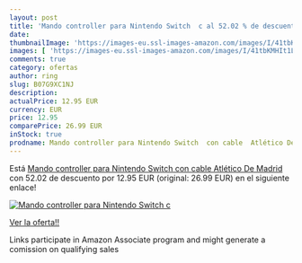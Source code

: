 ```yaml
---
layout: post
title: 'Mando controller para Nintendo Switch  c al 52.02 % de descuento'
date: 
thumbnailImage: 'https://images-eu.ssl-images-amazon.com/images/I/41tbKMHIt1L._SL200_.jpg'
images: [ 'https://images-eu.ssl-images-amazon.com/images/I/41tbKMHIt1L._SL200_.jpg' ]
comments: true
category: ofertas
author: ring
slug: B07G9XC1NJ
description:
actualPrice: 12.95 EUR
currency: EUR
price: 12.95
comparePrice: 26.99 EUR
inStock: true
prodname: Mando controller para Nintendo Switch  con cable  Atlético De Madrid
---
```


Está [Mando controller para Nintendo Switch  con cable  Atlético De Madrid](https://www.amazon.es/dp/B07G9XC1NJ/?tag=tolees-21) con 52.02 de descuento por 12.95 EUR (original: 26.99 EUR) en el siguiente enlace!

[![Mando controller para Nintendo Switch  c](https://images-eu.ssl-images-amazon.com/images/I/41tbKMHIt1L._SL200_.jpg)](https://www.amazon.es/dp/B07G9XC1NJ/?tag=tolees-21)

[Ver la oferta!!](https://www.amazon.es/dp/B07G9XC1NJ/?tag=tolees-21)

Links participate in Amazon Associate program and might generate a comission on qualifying sales


